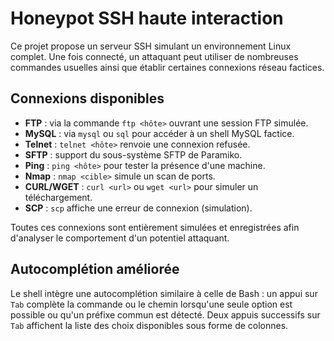 # Honeypot SSH haute interaction

Ce projet propose un serveur SSH simulant un environnement Linux complet. Une fois connecté, un attaquant peut utiliser de nombreuses commandes usuelles ainsi que établir certaines connexions réseau factices.

## Connexions disponibles

- **FTP** : via la commande `ftp <hôte>` ouvrant une session FTP simulée.
- **MySQL** : via `mysql` ou `sql` pour accéder à un shell MySQL factice.
- **Telnet** : `telnet <hôte>` renvoie une connexion refusée.
- **SFTP** : support du sous-système SFTP de Paramiko.
- **Ping** : `ping <hôte>` pour tester la présence d'une machine.
- **Nmap** : `nmap <cible>` simule un scan de ports.
- **CURL/WGET** : `curl <url>` ou `wget <url>` pour simuler un téléchargement.
- **SCP** : `scp` affiche une erreur de connexion (simulation).

Toutes ces connexions sont entièrement simulées et enregistrées afin d'analyser le comportement d'un potentiel attaquant.

## Autocomplétion améliorée

Le shell intègre une autocomplétion similaire à celle de Bash : un appui sur `Tab`
complète la commande ou le chemin lorsqu'une seule option est possible ou qu'un
préfixe commun est détecté. Deux appuis successifs sur `Tab` affichent la liste
des choix disponibles sous forme de colonnes.

